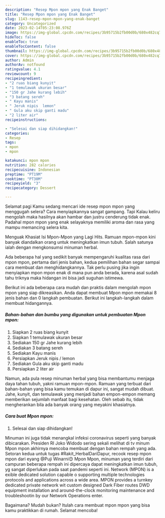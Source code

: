 ```yaml
---
description: "Resep Mpon mpon yang Enak Banget"
title: "Resep Mpon mpon yang Enak Banget"
slug: 1143-resep-mpon-mpon-yang-enak-banget
category: Uncategorized
date: 2023-02-14T05:23:08.976Z
image: https://img-global.cpcdn.com/recipes/3b95715b2fb00d0b/680x482cq70/mpon-mpon-foto-resep-utama.jpg
hideToc: false
enableToc: true
enableTocContent: false
thumbnail: https://img-global.cpcdn.com/recipes/3b95715b2fb00d0b/680x482cq70/mpon-mpon-foto-resep-utama.jpg
cover: https://img-global.cpcdn.com/recipes/3b95715b2fb00d0b/680x482cq70/mpon-mpon-foto-resep-utama.jpg
author: Admin
authorAv: notfound
ratingvalue: 4.1
reviewcount: 9
recipeingredient:
- "2 ruas biang kunyit"
- "1 temulawak ukuran besar"
- "150 gr Jahe kurang lebih"
- "3 batang sereh"
- " Kayu manis"
- " Jeruk nipis  lemon"
- " Gula aku skip ganti madu"
- "2 liter air"
recipeinstructions:

- "Selesai dan siap dihidangkan!"
categories:
- Resep
tags:
- mpon
- mpon

katakunci: mpon mpon 
nutrition: 282 calories
recipecuisine: Indonesian
preptime: "PT19M"
cooktime: "PT30M"
recipeyield: "3"
recipecategory: Dessert

---
```



Selamat pagi Kamu sedang mencari ide resep mpon mpon yang menggugah selera? Cara menyiapkannya sangat gampang. Tapi Kalau keliru mengolah maka hasilnya akan hambar dan justru cenderung tidak enak. Padahal mpon mpon yang enak selayaknya memiliki aroma dan rasa yang mampu memancing selera kita.


Menguak Khasiat Isi Mpon-Mpon yang Lagi Hits. Ramuan mpon-mpon kini banyak diandalkan orang untuk meningkatkan imun tubuh. Salah satunya ialah dengan mengkonsumsi minuman herbal.

Ada beberapa hal yang sedikit banyak mempengaruhi kualitas rasa dari mpon mpon, pertama dari jenis bahan, kedua pemilihan bahan segar sampai cara membuat dan menghidangkannya. Tak perlu pusing jika ingin menyiapkan mpon mpon enak di mana pun anda berada, karena asal sudah tahu triknya maka hidangan ini bisa jadi suguhan istimewa.


Berikut ini ada beberapa cara mudah dan praktis dalam mengolah mpon mpon yang siap dikreasikan. Anda dapat membuat Mpon mpon memakai 8 jenis bahan dan 0 langkah pembuatan. Berikut ini langkah-langkah dalam membuat hidangannya.

<!--inarticleads1-->

##### Bahan-bahan dan bumbu yang digunakan untuk pembuatan Mpon mpon:

1. Siapkan 2 ruas biang kunyit
1. Siapkan 1 temulawak ukuran besar
1. Sediakan 150 gr Jahe kurang lebih
1. Sediakan 3 batang sereh
1. Sediakan  Kayu manis
1. Persiapkan  Jeruk nipis / lemon
1. Sediakan  Gula aku skip ganti madu
1. Persiapkan 2 liter air


Namun, ada pula resep minuman herbal yang bisa membantumu menjaga daya tahan tubuh, yakni ramuan mpon-mpon. Ramuan yang terbuat dari bahan-bahan yang bisa kamu temukan di dapur ini, sangat mudah dibuat. Jahe, kunyit, dan temulawak yang menjadi bahan empon-empon memang memberikan sejumlah manfaat bagi kesehatan. Oleh sebab itu, tidak mengherankan bila ada banyak orang yang meyakini khasiatnya. 

<!--inarticleads2-->

##### Cara buat Mpon mpon:


1. Selesai dan siap dihidangkan!

Minuman ini juga tidak menangkal infeksi coronavirus seperti yang banyak dibicarakan. Presiden RI Joko Widodo sering sekali melihat di tv minum Mpon mpon akhirnya mencoba membuat dengan bahan rempah yang ada. Setoran kedua untuk tugas #Rakit_HerbalDariDapur, recook resep mpon mpon dari eyang @Puji Winarni😊 Mpon Mpon, minuman yang terdiri dari campuran beberapa rempah ini dipercaya dapat meningkatkan imun tubuh, yg sangat diperlukan pada saat pandemi seperti ini. Network (MPON) is a exible dedicated solution capable o supporting multiple technologies protocols and applications across a wide area. MPON provides a turnkey dedicated private network wit custom designed Dark Fiber routes DWD equipment installation and around-the-clock monitoring maintenance and troubleshootin by our Network Operations enter. 

Bagaimana? Mudah bukan? Itulah cara membuat mpon mpon yang bisa kamu praktikkan di rumah. Selamat mencoba!
